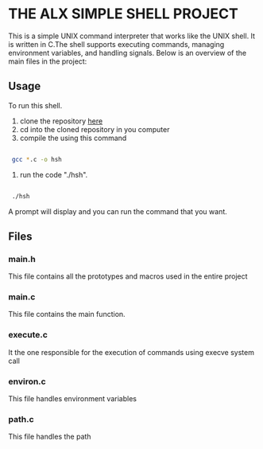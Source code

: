 # THE ALX SIMPLE SHELL PROJECT

This is a simple UNIX command interpreter that works like the UNIX shell.
It is written in C.The shell supports executing commands, managing environment variables, and handling signals. Below is an overview of the main files in the project:


## Usage 

To run this shell.

 1. clone the repository [here](https://github.com/coApollo/simple_shell.git
"clone simple shell")
 1. cd into the cloned repository in you computer
 1. compile the using this command
 ```bash

  gcc *.c -o hsh

 ```
 1. run the code "./hsh".
 ```bash

  ./hsh

 ```
 
A prompt will display and you can run the command that you want.


## Files

### main.h

This file contains all the prototypes and macros used
in the entire project

### main.c

This file contains the main function.

### execute.c

It the one responsible for the execution of commands using
execve system call

### environ.c

This file handles environment variables

### path.c

This file handles the path

 
